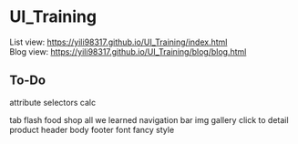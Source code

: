 # UI_Training
List view:
https://yili98317.github.io/UI_Training/index.html  
Blog view:
https://yili98317.github.io/UI_Training/blog/blog.html


## To-Do
attribute selectors
calc

tab flash
food shop
    all we learned
    navigation bar
    img gallery
    click to detail product
    header body footer
    font
    fancy style
    
